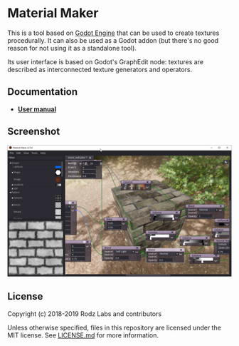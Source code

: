 # Material Maker

This is a tool based on [Godot Engine](https://godotengine.org/) that can
be used to create textures procedurally. It can also be used as a Godot addon
(but there's no good reason for not using it as a standalone tool).

Its user interface is based on Godot's GraphEdit node: textures are described
as interconnected texture generators and operators.

## Documentation

- **[User manual](https://rodzill4.github.io/godot-procedural-textures/doc/)**

## Screenshot

![Screenshot](addons/material_maker/doc/images/screenshot.png)

## License

Copyright (c) 2018-2019 Rodz Labs and contributors

Unless otherwise specified, files in this repository are licensed under the
MIT license. See [LICENSE.md](LICENSE.md) for more information.
